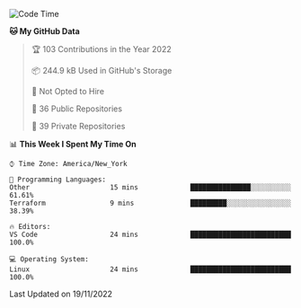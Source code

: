 <!--START_SECTION:waka-->
![Code Time](http://img.shields.io/badge/Code%20Time-107%20hrs%2010%20mins-blue)

**🐱 My GitHub Data** 

> 🏆 103 Contributions in the Year 2022
 > 
> 📦 244.9 kB Used in GitHub's Storage 
 > 
> 🚫 Not Opted to Hire
 > 
> 📜 36 Public Repositories 
 > 
> 🔑 39 Private Repositories  
 > 
📊 **This Week I Spent My Time On** 

```text
⌚︎ Time Zone: America/New_York

💬 Programming Languages: 
Other                    15 mins             ███████████████░░░░░░░░░░   61.61% 
Terraform                9 mins              █████████░░░░░░░░░░░░░░░░   38.39%

🔥 Editors: 
VS Code                  24 mins             █████████████████████████   100.0%

💻 Operating System: 
Linux                    24 mins             █████████████████████████   100.0%

```


 Last Updated on 19/11/2022
<!--END_SECTION:waka-->